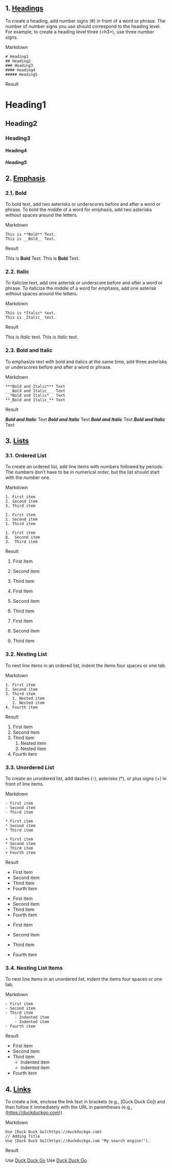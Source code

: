 ## 1. [Headings](#id_header) 
To create a heading, add number signs (#) in front of a word or phrase. The number of number signs you use should correspond to the heading level. For example, to create a heading level three (\<h3>), use three number signs.

Markdown

    # Heading1   
    ## Heading2
    ### Heading3 
    #### Heading4   
    ##### Heading5   
    
Result
# Heading1
## Heading2
### Heading3
#### Heading4
##### Heading5

## 2. [Emphasis](#id_emphasis)
### 2.1. Bold
To bold text, add two asterisks or underscores before and after a word or phrase. To bold the middle of a word for emphasis, add two asterisks without spaces around the letters.

Markdown

    This is **Bold** Text.
    This is __Bold__ Text.
Result

This is **Bold** Text.
This is __Bold__ Text.

### 2.2. Italic
To italicize text, add one asterisk or underscore before and after a word or phrase. To italicize the middle of a word for emphasis, add one asterisk without spaces around the letters.

Markdown

    This is *Italic* text.
    This is _Italic_ text.
Result

This is *Italic* text.
This is _Italic_ text.

### 2.3. Bold and Italic
To emphasize text with bold and italics at the same time, add three asterisks or underscores before and after a word or phrase.

Markdown

    ***Bold and Italic*** Text
    ___Bold and Italic___ Text
    __*Bold and Italic*__ Text
    **_Bold and Italic_** Text
Result

***Bold and Italic*** Text
___Bold and Italic___ Text
__*Bold and Italic*__ Text
**_Bold and Italic_** Text

## 3. [Lists](#id_lists)
### 3.1. Ordered List
To create an ordered list, add line items with numbers followed by periods. The numbers don’t have to be in numerical order, but the list should start with the number one.

Markdown

    1. First item
    2. Second item
    3. Third item

    1. First item
    1. Second item
    1. Third item
   
    1. First item
    8.  Second item
    3.  Third item 

Result
1. First item
2. Second item
3. Third item

1. First item
1. Second item
1. Third item

2. First item
3.  Second item
4.  Third item    
### 3.2. Nesting List
To nest line items in an ordered list, indent the items four spaces or one tab.

Markdown

    1. First item
    2. Second item
    3. Third item
       1. Nested item
       2. Nested item
    4. Fourth item
Result
 1. First item
 2. Second item
 3. Third item
    1. Nested item
    2. Nested item
 4. Fourth item
   
### 3.3. Unordered List
To create an unordered list, add dashes (-), asterisks (*), or plus signs (+) in front of line items.

Markdown

    - First item
    - Second item
    - Third item

    * First item
    * Second item
    * Third item

    + First item
    * Second item
    - Third item
    + Fourth item

Result
- First item
- Second item
- Third item
- Fourth item

* First item
* Second item
* Third item
* Fourth item

+ First item
* Second item
- Third item
+ Fourth item
  
### 3.4. Nesting List Items
To nest line items in an unordered list, indent the items four spaces or one tab.

Markdown

    - First item
    - Second item
    - Third item
        - Indented item
        - Indented item
    - Fourth item

Result
- First item
- Second item
- Third item
    - Indented item
    - Indented item
- Fourth item

## 4. [Links](#id_links)
To create a link, enclose the link text in brackets (e.g., [Duck Duck Go]) and then follow it immediately with the URL in parentheses (e.g., (https://duckduckgo.com)).

Markdown

    Use [Duck Duck Go](https://duckduckgo.com)
    // Adding Title
    Use [Duck Duck Go](https://duckduckgo.com "My search engine!").

Result

Use [Duck Duck Go](https://duckduckgo.com)
Use [Duck Duck Go](https://duckduckgo.com "My search engine!").
